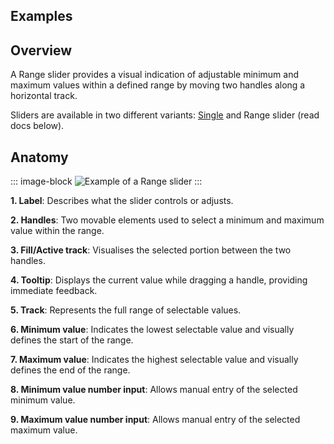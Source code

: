 ## Examples
<ThemeSwitcher />
<rangeslider-example />

## Overview

A Range slider provides a visual indication of adjustable minimum and maximum values within a defined range by moving two handles along a horizontal track.

Sliders are available in two different variants: [Single](/docs/components/slider/) and Range slider (read docs below).

## Anatomy

::: image-block
![Example of a Range slider](/components/rangeslider/overview-anatomy.svg)
:::

**1. Label**: Describes what the slider controls or adjusts.

**2. Handles**: Two movable elements used to select a minimum and maximum value within the range.

**3. Fill/Active track**: Visualises the selected portion between the two handles.

**4. Tooltip**: Displays the current value while dragging a handle, providing immediate feedback.

**5. Track**: Represents the full range of selectable values.

**6. Minimum value**: Indicates the lowest selectable value and visually defines the start of the range.

**7. Maximum value**: Indicates the highest selectable value and visually defines the end of the range.

**8. Minimum value number input**: Allows manual entry of the selected minimum value.

**9. Maximum value number input**: Allows manual entry of the selected maximum value.
